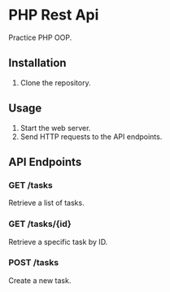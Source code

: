 # PHP Rest Api

Practice PHP OOP.

## Installation

1. Clone the repository.

## Usage

1. Start the web server.
2. Send HTTP requests to the API endpoints.

## API Endpoints

### GET /tasks

Retrieve a list of tasks.

### GET /tasks/{id}

Retrieve a specific task by ID.

### POST /tasks

Create a new task.
